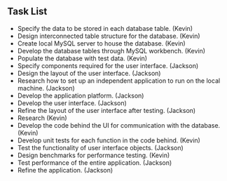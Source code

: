 ## Task List

- Specify the data to be stored in each database table. (Kevin)
- Design interconnected table structure for the database. (Kevin)
- Create local MySQL server to house the database. (Kevin)
- Develop the database tables through MySQL workbench. (Kevin)
- Populate the database with test data. (Kevin)
- Specify components required for the user interface. (Jackson)
- Design the layout of the user interface. (Jackson)
- Research how to set up an independent application to run on the local machine. (Jackson)
- Develop the application platform. (Jackson)
- Develop the user interface. (Jackson)
- Refine the layout of the user interface after testing. (Jackson)
- Research (Kevin)
- Develop the code behind the UI for communication with the database. (Kevin)
- Develop unit tests for each function in the code behind. (Kevin)
- Test the functionality of user interface objects. (Jackson)
- Design benchmarks for performance testing. (Kevin)
- Test performance of the entire application. (Jackson)
- Refine the application. (Jackson)
